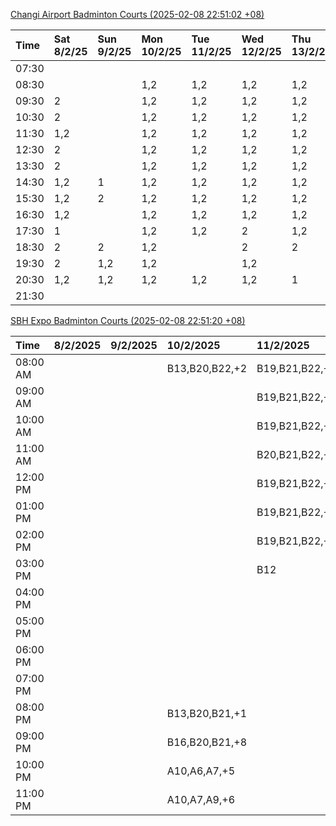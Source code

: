 [Changi Airport Badminton Courts (2025-02-08 22:51:02 +08)](https://www.carc.org.sg/FacilityBooking.aspx)

| Time   | Sat 8/2/25   | Sun 9/2/25   | Mon 10/2/25   | Tue 11/2/25   | Wed 12/2/25   | Thu 13/2/25   | Fri 14/2/25   |
|:-------|:-------------|:-------------|:--------------|:--------------|:--------------|:--------------|:--------------|
| 07:30  |              |              |               |               |               |               |               |
| 08:30  |              |              | 1,2           | 1,2           | 1,2           | 1,2           | 1,2           |
| 09:30  | 2            |              | 1,2           | 1,2           | 1,2           | 1,2           | 1,2           |
| 10:30  | 2            |              | 1,2           | 1,2           | 1,2           | 1,2           | 1,2           |
| 11:30  | 1,2          |              | 1,2           | 1,2           | 1,2           | 1,2           | 1,2           |
| 12:30  | 2            |              | 1,2           | 1,2           | 1,2           | 1,2           | 1,2           |
| 13:30  | 2            |              | 1,2           | 1,2           | 1,2           | 1,2           | 1,2           |
| 14:30  | 1,2          | 1            | 1,2           | 1,2           | 1,2           | 1,2           | 1,2           |
| 15:30  | 1,2          | 2            | 1,2           | 1,2           | 1,2           | 1,2           | 1,2           |
| 16:30  | 1,2          |              | 1,2           | 1,2           | 1,2           | 1,2           | 1,2           |
| 17:30  | 1            |              | 1,2           | 1,2           | 2             | 1,2           | 1,2           |
| 18:30  | 2            | 2            | 1,2           |               | 2             | 2             | 1             |
| 19:30  | 2            | 1,2          | 1,2           |               | 1,2           |               |               |
| 20:30  | 1,2          | 1,2          | 1,2           | 1,2           | 1,2           | 1             |               |
| 21:30  |              |              |               |               |               |               |               |

[SBH Expo Badminton Courts (2025-02-08 22:51:20 +08)](https://singaporebadmintonhall.getomnify.com/widgets/O3MRKGBH359GA55KHMG1RD)

| Time     | 8/2/2025   | 9/2/2025   | 10/2/2025      | 11/2/2025      | 12/2/2025      | 13/2/2025      | 14/2/2025      |
|:---------|:-----------|:-----------|:---------------|:---------------|:---------------|:---------------|:---------------|
| 08:00 AM |            |            | B13,B20,B22,+2 | B19,B21,B22,+8 | B19,B21,B22,+9 | B19,B21,B22,+8 | B19,B21,B22,+9 |
| 09:00 AM |            |            |                | B19,B21,B22,+9 | B19,B21,B22,+9 | B19,B21,B22,+9 | B20,B21,B22,+7 |
| 10:00 AM |            |            |                | B19,B21,B22,+6 | B19,B20,B21,+3 | B19,B20,B22,+6 | B18,B20,B21,+6 |
| 11:00 AM |            |            |                | B20,B21,B22,+5 | B19,B20,B21,+5 | B19,B20,B22,+6 | B19,B20,B21,+8 |
| 12:00 PM |            |            |                | B19,B21,B22,+9 | B19,B21,B22,+9 | B19,B21,B22,+9 | B19,B21,B22,+9 |
| 01:00 PM |            |            |                | B19,B21,B22,+9 | B19,B21,B22,+9 | B19,B21,B22,+9 | B19,B21,B22,+8 |
| 02:00 PM |            |            |                | B19,B21,B22,+6 | B19,B21,B22,+8 | B19,B21,B22,+9 | B19,B20,B21,+4 |
| 03:00 PM |            |            |                | B12            | B19,B20,B21,+5 | B19,B21,B22,+4 | B19,B20,B21,+3 |
| 04:00 PM |            |            |                |                | B13,B16,B21,+2 |                |                |
| 05:00 PM |            |            |                |                |                |                |                |
| 06:00 PM |            |            |                |                |                |                |                |
| 07:00 PM |            |            |                |                |                |                |                |
| 08:00 PM |            |            | B13,B20,B21,+1 |                |                |                |                |
| 09:00 PM |            |            | B16,B20,B21,+8 |                |                |                |                |
| 10:00 PM |            |            | A10,A6,A7,+5   |                |                |                |                |
| 11:00 PM |            |            | A10,A7,A9,+6   |                |                |                |                |
